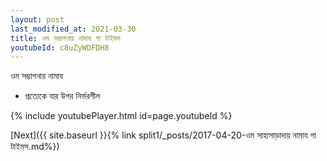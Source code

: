 ```yaml
---
layout: post
last_modified_at: 2021-03-30
title: ওম সম্ভাগনায় নামায গা টাইমস
youtubeId: c8uZyWDFDH8
---
```

 
 
 ওম সম্ভাগনায় নামায  
 
 -  প্রত্যেকে যার উপর নির্ভরশীল 
 
  
 
  
 
 
 
 
 
 


{% include youtubePlayer.html id=page.youtubeId %}
 
[Next]({{ site.baseurl }}{% link  split1/_posts/2017-04-20-ওম সাহাসাড়াদায় নামায গা টাইমস.md%})
 
